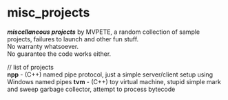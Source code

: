misc_projects
=============

<b><i>miscellaneous projects</b></i> by MVPETE, a random collection of sample projects, failures to launch and other fun stuff. <br/>
No warranty whatsoever. <br/>
No guarantee the code works either.


// list of projects<br/>
<b>npp</b> - (C++) named pipe protocol, just a simple server/client setup using Windows named pipes
<b>tvm</b> - (C++) toy virtual machine, stupid simple mark and sweep garbage collector, attempt to process bytecode
